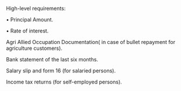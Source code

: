 High-level requirements:

•	Principal Amount.

•	Rate of interest.

Agri Allied Occupation Documentation( in case of bullet repayment for agriculture customers).

Bank statement of the last six months.

Salary slip and form 16 (for salaried persons).

Income tax returns (for self-employed persons).
